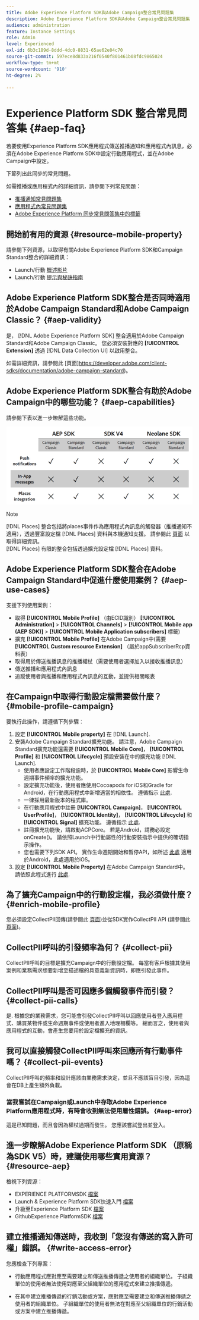 ```yaml
---
title: Adobe Experience Platform SDK與Adobe Campaign整合常見問題集
description: Adobe Experience Platform SDK與Adobe Campaign整合常見問題集
audience: administration
feature: Instance Settings
role: Admin
level: Experienced
exl-id: 6b3c189d-8ddd-4dc0-8831-65ae62e04c70
source-git-commit: 597ece8d833a216f0540f801461b08fdc9865024
workflow-type: tm+mt
source-wordcount: '910'
ht-degree: 2%

---
```


# Experience Platform SDK 整合常見問答集 {#aep-faq}

若要使用Experience Platform SDK應用程式傳送推播通知和應用程式內訊息，必須在Adobe Experience Platform SDK中設定行動應用程式，並在Adobe Campaign中設定。

下節列出此同步的常見問題。

如需推播或應用程式內的詳細資訊，請參閱下列常見問題：

* [推播通知常見問題集](../../channels/using/about-push-notifications.md#push-faq)
* [應用程式內常見問題集](../../channels/using/in-app-faq.md)
* [Adobe Experience Platform 同步常見問答集中的標籤](../../administration/using/syncwithlaunch-faq.md)

## 開始前有用的資源 {#resource-mobile-property}

請參閱下列資源，以取得有關Adobe Experience Platform SDK和Campaign Standard整合的詳細資訊：

* Launch/行動 [概述影片](https://www.adobe.com/experience-platform/launch.html#acpl-mobile-video)
* Launch/行動 [提示與秘訣指南](https://www.adobe.com/content/dam/dx/us/en/products/experience-platform/launch-tag-manager/pdfs/adobe-cloud-platform-launch-tips-and-tricks-sheet.pdf)

## Adobe Experience Platform SDK整合是否同時適用於Adobe Campaign Standard和Adobe Campaign Classic？ {#aep-validity}

是， [!DNL Adobe Experience Platform SDK] 整合適用於Adobe Campaign Standard和Adobe Campaign Classic。 您必須安裝對應的 **[!UICONTROL Extension]** 透過 [!DNL Data Collection UI] 以啟用整合。

如需詳細資訊，請參閱此 [頁面]https://developer.adobe.com/client-sdks/documentation/adobe-campaign-standard)。

## Adobe Experience Platform SDK整合有助於Adobe Campaign中的哪些功能？ {#aep-capabilities}

請參閱下表以進一步瞭解這些功能。

![](assets/faq.png)

>[!NOTE]
>
>[!DNL Places] 整合包括將places事件作為應用程式內訊息的觸發器（推播通知不適用），透過豐富設定檔 [!DNL Places] 資料與本機通知支援。 請參閱此 [頁面](../../channels/using/preparing-and-sending-an-in-app-message.md) 以取得詳細資訊。 <br>[!DNL Places] 有限的整合包括透過擴充設定檔 [!DNL Places] 資料。

## Adobe Experience Platform SDK整合在Adobe Campaign Standard中促進什麼使用案例？ {#aep-use-cases}

支援下列使用案例：

* 取得 **[!UICONTROL Mobile Profile]** （由ECID識別） **[!UICONTROL Administration]** > **[!UICONTROL Channels]** > **[!UICONTROL Mobile app (AEP SDK)]** > **[!UICONTROL Mobile Application subscribers]** 標籤)
* 擴充 **[!UICONTROL Mobile Profile]** 在Adobe Campaign中(需要 **[!UICONTROL Custom resource Extension]** （屬於appSubscriberRcp資料表）
* 取得用於傳送推播訊息的推播權杖（需要使用者選擇加入以接收推播訊息）
* 傳送推播和應用程式內訊息
* 追蹤使用者與推播和應用程式內訊息的互動，並提供相關報表

## 在Campaign中取得行動設定檔需要做什麼？ {#mobile-profile-campaign}

要執行此操作，請遵循下列步驟：

1. 設定 **[!UICONTROL Mobile property]** 在 [!DNL Launch].
1. 安裝Adobe Campaign Standard擴充功能。 請注意，Adobe Campaign Standard擴充功能還需要 **[!UICONTROL Mobile Core]**， **[!UICONTROL Profile]** 和 **[!UICONTROL Lifecycle]** 預設安裝在中的擴充功能 [!DNL Launch].
   * 使用者應設定工作階段逾時，於 **[!UICONTROL Mobile Core]** 影響生命週期事件頻率的擴充功能。
   * 設定擴充功能後，使用者應使用Cocoapods for iOS和Gradle for Android，在行動應用程式中新增適當的相依性。 遵循指示 [此處](https://developer.adobe.com/client-sdks/documentation/adobe-campaign-standard).
   * 一律採用最新版本的程式庫。
   * 在行動應用程式中註冊 **[!UICONTROL Campaign]**， **[!UICONTROL UserProfile]**， **[!UICONTROL Identity]**， **[!UICONTROL Lifecycle]** 和 **[!UICONTROL Signal]** 擴充功能。 遵循指示 [此處](https://developer.adobe.com/client-sdks/documentation/adobe-campaign-standard/#register-the-campaign-standard-extension-with-mobile-core).
   * 註冊擴充功能後，請啟動ACPCore。 若是Android，請務必設定onCreate()。 請依照Launch中行動屬性的行動安裝指示中提供的確切指示操作。
   * 您也需要下列SDK API。 實作生命週期開始和暫停API，如所述 [此處](https://developer.adobe.com/client-sdks/documentation/mobile-core/lifecycle/android) 適用於Android，此處適用於iOS。
1. 設定 **[!UICONTROL Mobile Property]** 在Adobe Campaign Standard中。 請依照此程式進行 [此處](../../administration/using/configuring-a-mobile-application.md#channel-specific-config).

## 為了擴充Campaign中的行動設定檔，我必須做什麼？ {#enrich-mobile-profile}

您必須設定CollectPII回傳(請參閱此 [頁面](../../administration/using/configuring-rules-launch.md#pii-postback))並從SDK實作CollectPII API (請參閱此 [頁面](https://developer.adobe.com/client-sdks/documentation/mobile-core/api-reference))。

## CollectPII呼叫的引發頻率為何？ {#collect-pii}

CollectPII呼叫的目標是擴充Campaign中的行動設定檔。 每當有客戶根據其使用案例和業務需求想要新增至描述檔的具意義新資訊時，即應引發此事件。

## CollectPII呼叫是否可因應多個觸發事件而引發？ {#collect-pii-calls}

是. 根據您的業務需求，您可能會引發CollectPII呼叫以回應使用者登入應用程式、購買某物件或生命週期事件或使用者進入地理柵欄等。 總而言之，使用者與應用程式的互動，會產生您要用於設定檔擴充的資訊。

## 我可以直接觸發CollectPII呼叫來回應所有行動事件嗎？ {#collect-pii-events}

CollectPII呼叫的頻率和設計應該由業務需求決定，並且不應該盲目引發，因為這會在DB上產生額外負載。

### 當我嘗試在Campaign或Launch中存取Adobe Experience Platform應用程式時，有時會收到無法使用屬性錯誤。 {#aep-error}

這是已知問題，而且會因為權杖過期而發生。 您應該嘗試登出並登入。

## 進一步瞭解Adobe Experience Platform SDK （原稱為SDK V5）時，建議使用哪些實用資源？{#resource-aep}

檢視下列資源：

* EXPERIENCE PLATFORMSDK [檔案](https://developer.adobe.com/client-sdks/documentation/)
* Launch &amp; Experience Platform SDK快速入門 [檔案](https://developer.adobe.com/client-sdks/documentation/getting-started/create-a-mobile-property/)
* 升級至Experience Platform SDK [檔案](https://developer.adobe.com/client-sdks/documentation/upgrade-platform-sdks)
* GithubExperience PlatformSDK [檔案](https://github.com/Adobe-Marketing-Cloud/acp-sdks/)

## 建立推播通知傳送時，我收到「您沒有傳送的寫入許可權」錯誤。 {#write-access-error}

您應檢查下列專案：

* 行動應用程式應對應至需要建立和傳送推播傳遞之使用者的組織單位。 子組織單位的使用者無法使用對應至父組織單位的應用程式來建立推播傳遞。

* 在其中建立推播傳遞的行銷活動或方案，應對應至需要建立和傳送推播傳遞之使用者的組織單位。 子組織單位的使用者無法在對應至父組織單位的行銷活動或方案中建立推播傳遞。
